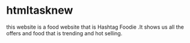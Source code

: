 # htmltasknew
this website is a food website that is Hashtag Foodie .It shows us all the offers and food that is trending and hot selling.
